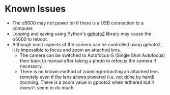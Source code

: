 # Known Issues

* The α5000 may not power on if there is a USB connection to a computer.
* Looping and saving using Python's [gphoto2](https://pypi.org/project/gphoto2/) library may cause the α5000 to reboot. 
* Although most aspects of the camera can be controlled using gphoto2, it is impossible to focus and zoom an attached lens. 
  * The camera can be switched to Autofocus-S \(Single Shot Autofocus\) then back to manual after taking a photo to refocus the camera if necessary.
  * There is no known method of zooming/retracting an attached lens remotely even if the lens allows powered \(i.e. not done by hand\) zooming. There is a zoom value in gphoto2 when tethered but it doesn't seem to do much.

